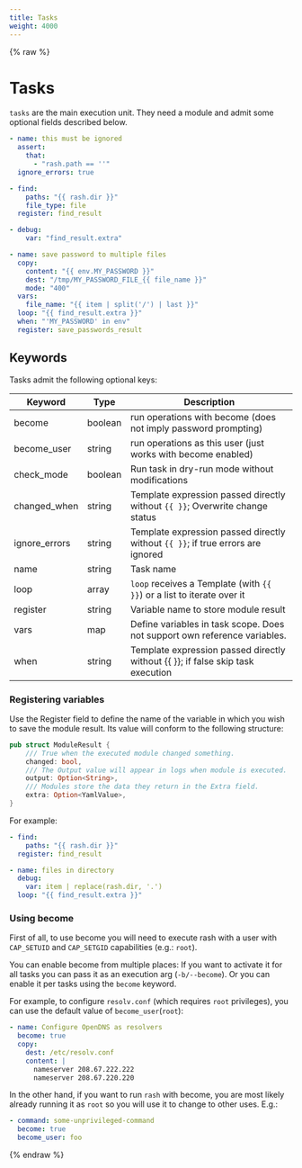 ```yaml
---
title: Tasks
weight: 4000
---
```


{% raw %}
# Tasks

`tasks` are the main execution unit. They need a module and admit some optional fields described below.

```yaml
- name: this must be ignored
  assert:
    that:
      - "rash.path == ''"
  ignore_errors: true

- find:
    paths: "{{ rash.dir }}"
    file_type: file
  register: find_result

- debug:
    var: "find_result.extra"

- name: save password to multiple files
  copy:
    content: "{{ env.MY_PASSWORD }}"
    dest: "/tmp/MY_PASSWORD_FILE_{{ file_name }}"
    mode: "400"
  vars:
    file_name: "{{ item | split('/') | last }}"
  loop: "{{ find_result.extra }}"
  when: "'MY_PASSWORD' in env"
  register: save_passwords_result
```

## Keywords

Tasks admit the following optional keys:

| Keyword | Type   | Description |
|---------|--------|-------------|
| become | boolean | run operations with become (does not imply password prompting) |
| become_user | string | run operations as this user (just works with become enabled) |
| check_mode | boolean | Run task in dry-run mode without modifications |
| changed_when | string | Template expression passed directly without `{{ }}`; Overwrite change status |
| ignore_errors | string | Template expression passed directly without `{{ }}`; if true errors are ignored |
| name | string | Task name |
| loop | array | `loop` receives a Template (with `{{ }}`) or a list to iterate over it |
| register | string | Variable name to store module result |
| vars | map | Define variables in task scope. Does not support own reference variables. |
| when | string | Template expression passed directly without {{ }}; if false skip task execution |

### Registering variables

Use the Register field to define the name of the variable in which you wish to save
the module result. Its value will conform to the following structure:

```rust
pub struct ModuleResult {
    /// True when the executed module changed something.
    changed: bool,
    /// The Output value will appear in logs when module is executed.
    output: Option<String>,
    /// Modules store the data they return in the Extra field.
    extra: Option<YamlValue>,
}
```

For example:

```yaml
- find:
    paths: "{{ rash.dir }}"
  register: find_result

- name: files in directory
  debug:
    var: item | replace(rash.dir, '.')
  loop: "{{ find_result.extra }}"
```

### Using become

First of all, to use become you will need to execute rash with a user with `CAP_SETUID` and
`CAP_SETGID` capabilities (e.g.: `root`).

You can enable become from multiple places: If you want to activate it for all tasks you can
pass it as an execution arg (`-b/--become`). Or you can enable it per tasks using the `become`
keyword.

For example, to configure `resolv.conf` (which requires `root` privileges), you can use the default
value of `become_user`(`root`):

```yaml
- name: Configure OpenDNS as resolvers
  become: true
  copy:
    dest: /etc/resolv.conf
    content: |
      nameserver 208.67.222.222
      nameserver 208.67.220.220
```

In the other hand, if you want to run `rash` with become, you are most likely already running it as
`root` so you will use it to change to other uses. E.g.:

```yaml
- command: some-unprivileged-command
  become: true
  become_user: foo
```
{% endraw %}